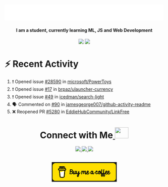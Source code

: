 
<a></a>
<div align="center">
	<br>
	<a href="https://github.com/a-y-a-n-das">
		 <img src="https://raw.githubusercontent.com/a-y-a-n-das/a-y-a-n-das/main/.github/workflows/hi.svg">
	</a>
	<br>
</div>


<h4 align="center">I am a student, currently learning ML, JS and Web Development<h4>


<p align="center">
  <img width="48%" src="https://github-readme-stats.vercel.app/api?username=a-y-a-n-das&show_icons=true&theme=radical">
  <img width="51%" src="https://github-readme-streak-stats.herokuapp.com/?user=a-y-a-n-das&theme=radical">
</p>






# :zap: Recent Activity

<!--START_SECTION:activity-->
1. ❗ Opened issue [#28590](https://github.com/microsoft/PowerToys/issues/28590) in [microsoft/PowerToys](https://github.com/microsoft/PowerToys)
2. ❗ Opened issue [#17](https://github.com/brpaz/ulauncher-currency/issues/17) in [brpaz/ulauncher-currency](https://github.com/brpaz/ulauncher-currency)
3. ❗ Opened issue [#49](https://github.com/icedman/search-light/issues/49) in [icedman/search-light](https://github.com/icedman/search-light)
4. 🗣 Commented on [#90](https://github.com/jamesgeorge007/github-activity-readme/issues/90) in [jamesgeorge007/github-activity-readme](https://github.com/jamesgeorge007/github-activity-readme)
5. ❌ Reopened PR [#5280](https://github.com/EddieHubCommunity/LinkFree/pull/5280) in [EddieHubCommunity/LinkFree](https://github.com/EddieHubCommunity/LinkFree)
<!--END_SECTION:activity-->


<h1 align="center"> Connect with Me<a  href="https://github.com/a-y-a-n-das"> <img src="https://media.tenor.com/6ph1w40DrykAAAAj/handshake-joypixels.gif" height="35" width="43"></a></h1>
	
	
<p align="center">
<a href="https://ayan-das.hashnode.dev" target="_blank" rel="noreferrer"><img src="https://img.shields.io/badge/Hashnode-2962FF.svg?style=for-the-badge&logo=Hashnode&logoColor=white"/> </a> 
<a href="https://www.twitter.com/ayan_das_" target="_blank" rel="noreferrer"><img src="https://img.shields.io/badge/Twitter-1DA1F2.svg?style=for-the-badge&logo=Twitter&logoColor=white"/> </a>
<a href="https://www.linkedin.com/in/ayan-das-5b1738267" target="_blank" rel="noreferrer"><img src="https://img.shields.io/badge/LinkedIn-0A66C2.svg?style=for-the-badge&logo=LinkedIn&logoColor=white"/> </a> 
</p>

<br>
	<div align="center">
<a  href="https://www.buymeacoffee.com/ayandas"><img src="https://github.com/a-y-a-n-das/a-y-a-n-das/raw/main/.github/workflows/download.png"/></a>

</div>












